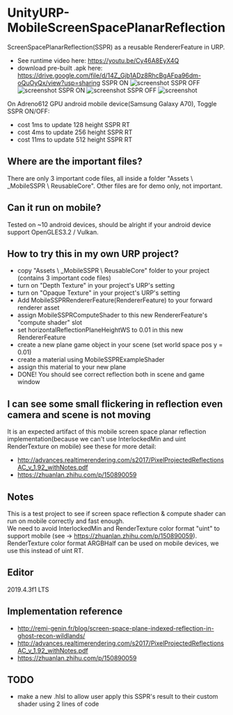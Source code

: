 # UnityURP-MobileScreenSpacePlanarReflection
 ScreenSpacePlanarReflection(SSPR) as a reusable RendererFeature in URP.  
 - See runtime video here: https://youtu.be/Cy46A8EyX4Q
 - download pre-built .apk here: https://drive.google.com/file/d/14Z_Gjb1ADz8RhcBgAFpa96dm-oQuOyQx/view?usp=sharing
 SSPR ON
 ![screenshot](https://i.imgur.com/cNaVHLK.png)
 SSPR OFF
 ![screenshot](https://i.imgur.com/0WCIcTM.png)
 SSPR ON
 ![screenshot](https://i.imgur.com/XvudHkR.png)
 SSPR OFF
 ![screenshot](https://i.imgur.com/AZ08hZ8.png)
 
On Adreno612 GPU android mobile device(Samsung Galaxy A70), Toggle SSPR ON/OFF:
 - cost 1ms to update 128 height SSPR RT
 - cost 4ms to update 256 height SSPR RT
 - cost 11ms to update 512 height SSPR RT
 

 
 Where are the important files?
-------------------
 There are only 3 important code files, all inside a folder "Assets \ _MobileSSPR \ ReusableCore".
 Other files are for demo only, not important.
 
 Can it run on mobile?
-------------------
 Tested on ~10 android devices, should be alright if your android device support OpenGLES3.2 / Vulkan.
 
 How to try this in my own URP project?
 -------------------
 - copy "Assets \ _MobileSSPR \ ReusableCore" folder to your project (contains 3 important code files)
 - turn on "Depth Texture" in your project's URP's setting
 - turn on "Opaque Texture" in your project's URP's setting
 - Add MobileSSPRRendererFeature(RendererFeature) to your forward renderer asset
 - assign MobileSSPRComputeShader to this new RendererFeature's "compute shader" slot
 - set horizontalReflectionPlaneHeightWS to 0.01 in this new RendererFeature
 - create a new plane game object in your scene (set world space pos y = 0.01)
 - create a material using MobileSSPRExampleShader
 - assign this material to your new plane
 - DONE! You should see correct reflection both in scene and game window

 I can see some small flickering in reflection even camera and scene is not moving
 -------------------
 It is an expected artifact of this mobile screen space planar reflection implementation(because we can't use InterlockedMin and uint RenderTexture on mobile)
see these for more detail: 
 - http://advances.realtimerendering.com/s2017/PixelProjectedReflectionsAC_v_1.92_withNotes.pdf
 - https://zhuanlan.zhihu.com/p/150890059
 
 Notes
 -------------------
This is a test project to see if screen space reflection & compute shader can run on mobile correctly and fast enough.   
We need to avoid InterlockedMin and RenderTexture color format "uint" to support mobile (see -> https://zhuanlan.zhihu.com/p/150890059). 
RenderTexture color format ARGBHalf can be used on mobile devices, we use this instead of uint RT.
 
 Editor
 -------------------
2019.4.3f1 LTS

Implementation reference
-------------------
- http://remi-genin.fr/blog/screen-space-plane-indexed-reflection-in-ghost-recon-wildlands/
- http://advances.realtimerendering.com/s2017/PixelProjectedReflectionsAC_v_1.92_withNotes.pdf
- https://zhuanlan.zhihu.com/p/150890059

TODO
----------------
- make a new .hlsl to allow user apply this SSPR's result to their custom shader using 2 lines of code 
 
 
